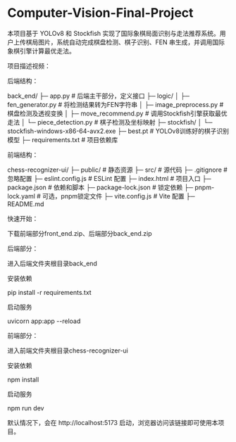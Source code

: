 # Computer-Vision-Final-Project
本项目基于 YOLOv8 和 Stockfish 实现了国际象棋局面识别与走法推荐系统。用户上传棋局图片，系统自动完成棋盘检测、棋子识别、FEN 串生成，并调用国际象棋引擎计算最优走法。

项目描述视频：

后端结构：

back_end/
    ├─ app.py                     # 后端主干部分，定义接口
    ├─ logic/
    │  ├─ fen_generator.py        # 将检测结果转为FEN字符串
    │  ├─ image_preprocess.py     # 棋盘检测及透视变换
    │  ├─ move_recommend.py       # 调用Stockfish引擎获取最优走法
    │  └─ piece_detection.py      # 棋子检测及坐标映射
    ├─ stockfish/
    │  └─ stockfish-windows-x86-64-avx2.exe
    ├─ best.pt                    # YOLOv8训练好的棋子识别模型
    ├─ requirements.txt           # 项目依赖库
    
前端结构：

chess-recognizer-ui/
    ├─ public/           # 静态资源
    ├─ src/              # 源代码
    ├─ .gitignore        # 忽略配置
    ├─ eslint.config.js  # ESLint 配置
    ├─ index.html        # 项目入口
    ├─ package.json      # 依赖和脚本
    ├─ package-lock.json # 锁定依赖
    ├─ pnpm-lock.yaml    # 可选，pnpm锁定文件
    ├─ vite.config.js    # Vite 配置
    ├─ README.md        

快速开始：

下载前端部分front_end.zip、后端部分back_end.zip

后端部分：

进入后端文件夹根目录back_end

安装依赖

pip install -r requirements.txt

启动服务

uvicorn app:app --reload

前端部分：

进入前端文件夹根目录chess-recognizer-ui

安装依赖

npm install

启动服务

npm run dev

默认情况下，会在 http://localhost:5173 启动，浏览器访问该链接即可使用本项目。

